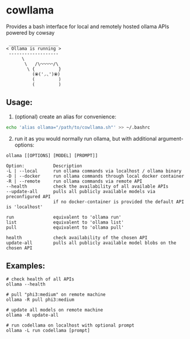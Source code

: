 # cowllama
Provides a bash interface for local and remotely hosted ollama APIs powered by cowsay

```
 ___________________ 
< Ollama is running >
 ------------------- 
      \
       \   /\⌒⌒⌒⌒⌒/\
        \ {         }
          (⦿('◞◟')⦿)
          (         )
          (         )
```

## Usage: ##

1. (optional) create an alias for convenience:

```bash
echo 'alias ollama="/path/to/cowllama.sh"' >> ~/.bashrc
```

2. run it as you would normally run ollama, but with additional argument-options:

```
ollama [[OPTIONS] [MODEL] [PROMPT]]

Option:           Description
-L | --local      run ollama commands via localhost / ollama binary
-D | --docker     run ollama commands through local docker container
-R | --remote     run ollama commands via remote API
--health          check the availability of all available APIs
--update-all      pulls all publicly available models via preconfigured API 
                  if no docker-container is provided the default API is 'localhost'

run               equivalent to 'ollama run'
list              equivalent to 'ollama list'
pull              equivalent to 'ollama pull'

health            check availability of the chosen API 
update-all        pulls all publicly available model blobs on the chosen API
```

## Examples: ##

```
# check health of all APIs
ollama --health

# pull "phi3:medium" on remote machine
ollama -R pull phi3:medium

# update all models on remote machine
ollama -R update-all

# run codellama on localhost with optional prompt
ollama -L run codellama [prompt]
```
